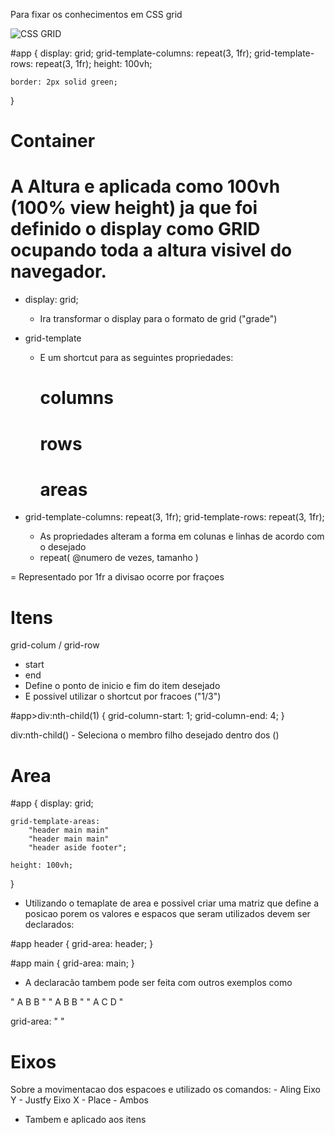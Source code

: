 Para fixar os conhecimentos em CSS grid 

![CSS GRID](https://github.com/user-attachments/assets/89655846-6974-4593-ab99-d3e8c65b24d3)

#app {
    display: grid;
    grid-template-columns: repeat(3, 1fr);
    grid-template-rows: repeat(3, 1fr);
    height: 100vh;

    border: 2px solid green;
}

# Container

# A Altura e aplicada como 100vh (100% view height) ja que foi definido o display como GRID ocupando toda a altura visivel do navegador.

* display: grid; 
    - Ira transformar o display para o formato de grid ("grade")

* grid-template
    - E um shortcut para as seguintes propriedades:
        # columns
        # rows
        # areas

*  grid-template-columns: repeat(3, 1fr);
   grid-template-rows: repeat(3, 1fr);

    - As propriedades alteram a forma em colunas e linhas de acordo com o desejado
    - repeat( @numero de vezes, tamanho )

= Representado por 1fr a divisao ocorre por fraçoes

# Itens

grid-colum / grid-row
  -  start
  -  end
- Define o ponto de inicio e fim do item desejado
- E possivel utilizar o shortcut por fracoes ("1/3")

#app>div:nth-child(1) {
    grid-column-start: 1;
    grid-column-end: 4;
}

div:nth-child()
    - Seleciona o membro filho desejado dentro dos ()

# Area

#app {
    display: grid;

    grid-template-areas:
        "header main main"
        "header main main"
        "header aside footer";

    height: 100vh;
}

- Utilizando o temaplate de area e possivel criar uma matriz que define a posicao porem os valores e espacos que seram utilizados devem ser declarados:


#app header {
    grid-area: header;
}

#app main {
    grid-area: main;
}

- A declaracão tambem pode ser feita com outros exemplos como 

" A B B "
" A B B "
" A C D "

grid-area: " " 

# Eixos

Sobre a movimentacao dos espacoes e utilizado os comandos:
    - Aling
        Eixo Y
    - Justfy
        Eixo X 
    - Place
        - Ambos

* Tambem e aplicado aos itens
